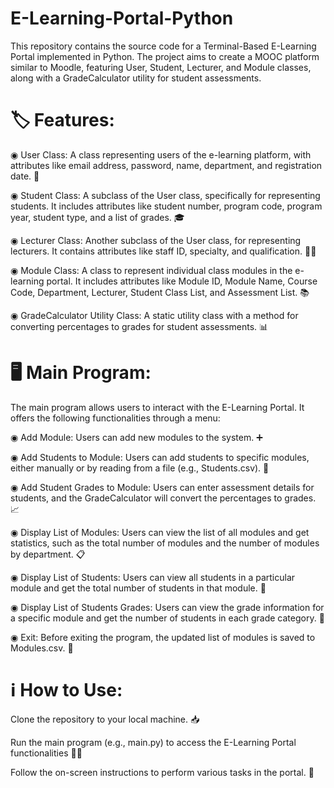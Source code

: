 # E-Learning-Portal-Python
This repository contains the source code for a Terminal-Based E-Learning Portal implemented in Python. The project aims to create a MOOC platform similar to Moodle, featuring User, Student, Lecturer, and Module classes, along with a GradeCalculator utility for student assessments.

# 🏷️ Features:
◉ User Class: A class representing users of the e-learning platform, with attributes like email address, password, name, department, and registration date. 👤

◉ Student Class: A subclass of the User class, specifically for representing students. It includes attributes like student number, program code, program year, student type, and a list of grades. 🎓

◉ Lecturer Class: Another subclass of the User class, for representing lecturers. It contains attributes like staff ID, specialty, and qualification. 👨‍🏫

◉ Module Class: A class to represent individual class modules in the e-learning portal. It includes attributes like Module ID, Module Name, Course Code, Department, Lecturer, Student Class List, and Assessment List. 📚

◉ GradeCalculator Utility Class: A static utility class with a method for converting percentages to grades for student assessments. 📊

# 🖥️ Main Program:
The main program allows users to interact with the E-Learning Portal. It offers the following functionalities through a menu:

◉ Add Module: Users can add new modules to the system. ➕

◉ Add Students to Module: Users can add students to specific modules, either manually or by reading from a file (e.g., Students.csv). 📝

◉ Add Student Grades to Module: Users can enter assessment details for students, and the GradeCalculator will convert the percentages to grades. 📈

◉ Display List of Modules: Users can view the list of all modules and get statistics, such as the total number of modules and the number of modules by department. 📋

◉ Display List of Students: Users can view all students in a particular module and get the total number of students in that module. 👥

◉ Display List of Students Grades: Users can view the grade information for a specific module and get the number of students in each grade category. 📜

◉ Exit: Before exiting the program, the updated list of modules is saved to Modules.csv. 🔄

# ℹ️ How to Use:
Clone the repository to your local machine. 📥

Run the main program (e.g., main.py) to access the E-Learning Portal functionalities 🏃‍♂️

Follow the on-screen instructions to perform various tasks in the portal. 📝
